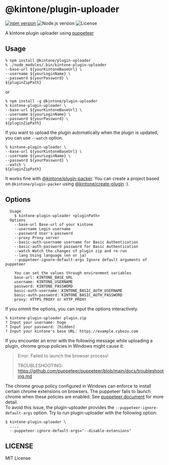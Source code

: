 # @kintone/plugin-uploader

[![npm version](https://badge.fury.io/js/%40kintone%2Fplugin-uploader.svg)](https://badge.fury.io/js/%40kintone%2Fplugin-uploader)
![Node.js version](https://img.shields.io/badge/dynamic/json.svg?url=https://raw.githubusercontent.com/kintone/js-sdk/master/packages/plugin-uploader/package.json&label=node&query=$.engines.node&colorB=blue)
![License](https://img.shields.io/npm/l/@kintone/plugin-uploader.svg)

A kintone plugin uploader using [puppeteer](https://github.com/GoogleChrome/puppeteer)

## Usage

```
% npm install @kintone/plugin-uploader
% ./node_modules/.bin/kintone-plugin-uploader
--base-url ${yourKintoneBaseUrl} \
--username ${yourLoginName} \
--password ${yourPassword} \
${pluginZipPath}
```

or

```
% npm install -g @kintone/plugin-uploader
% kintone-plugin-uploader \
--base-url ${yourKintoneBaseUrl} \
--username ${yourLoginName} \
--password ${yourPassword} \
${pluginZipPath}
```

If you want to upload the plugin automatically when the plugin is updated, you can use `--watch` option.

```
% kintone-plugin-uploader \
--base-url ${yourKintoneBaseUrl} \
--username ${yourLoginName} \
--password ${yourPassword} \
--watch \
${pluginZipPath}
```

It works fine with [@kintone/plugin-packer](https://github.com/kintone/js-sdk/tree/master/packages/plugin-packer).
You can create a project based on `@kintone/plugin-packer` using [@kintone/create-plugin](https://github.com/kintone/js-sdk/tree/master/packages/create-plugin) :).

## Options

```
  Usage
    $ kintone-plugin-uploader <pluginPath>
  Options
    --base-url Base-url of your kintone
    --username Login username
    --password User's password
    --proxy Proxy server
    --basic-auth-username username for Basic Authentication
    --basic-auth-password password for Basic Authentication
    --watch Watch the changes of plugin zip and re-run
    --lang Using language (en or ja)
    --puppeteer-ignore-default-args Ignore default arguments of puppeteer

    You can set the values through environment variables
    base-url: KINTONE_BASE_URL
    username: KINTONE_USERNAME
    password: KINTONE_PASSWORD
    basic-auth-username: KINTONE_BASIC_AUTH_USERNAME
    basic-auth-password: KINTONE_BASIC_AUTH_PASSWORD
    proxy: HTTPS_PROXY or HTTP_PROXY
```

If you ommit the options, you can input the options interactively.

```
% kintone-plugin-uploader plugin.zip
? Input your username: hoge
? Input your password: [hidden]
? Input your kintone's base URL: https://example.cybozu.com
```

If you encounter an error with the following message while uploading a plugin, chrome group policies in Windows might cause it:

> Error: Failed to launch the browser process!
>
> TROUBLESHOOTING: https://github.com/puppeteer/puppeteer/blob/main/docs/troubleshooting.md

The chrome group policy configured in Windows can enforce to install certain chrome extensions on browsers. The puppeteer fails to launch chrome when these policies are enabled. See [puppeteer document](https://github.com/puppeteer/puppeteer/blob/main/docs/troubleshooting.md) for more detail.  
To avoid this issue, the plugin-uploader provides the `--puppeteer-ignore-default-args` option. Try to run plugin-uploader with the following option:

```console
$ kintone-plugin-uploader \
  ....
  --puppeteer-ignore-default-args="--disable-extensions"
```

## LICENSE

MIT License
